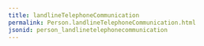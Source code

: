 ```yaml
---
title: landlineTelephoneCommunication
permalink: Person.landlineTelephoneCommunication.html
jsonid: person_landlinetelephonecommunication
---
```

